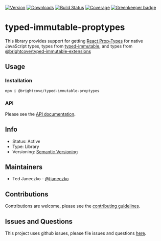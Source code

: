 [![Version](https://img.shields.io/npm/v/@brightcove/typed-immutable-proptypes.svg)](https://www.npmjs.com/package/@brightcove/typed-immutable-proptypes)
[![Downloads](https://img.shields.io/npm/dt/@brightcove/typed-immutable-proptypes.svg)](https://www.npmjs.com/package/@brightcove/typed-immutable-proptypes)
[![Build Status](https://travis-ci.org/brightcove/typed-immutable-proptypes.svg?branch=master)](https://travis-ci.org/brightcove/typed-immutable-proptypes)
[![Coverage](https://img.shields.io/codecov/c/github/brightcove/typed-immutable-proptypes/master.svg)](https://codecov.io/gh/brightcove/typed-immutable-proptypes)
[![Greenkeeper badge](https://badges.greenkeeper.io/brightcove/typed-immutable-proptypes.svg)](https://greenkeeper.io/)

# typed-immutable-proptypes

This library provides support for getting [React Prop-Types](https://github.com/facebook/prop-types) for native JavaScript types, types from [typed-immutable](https://github.com/typed-immutable/typed-immutable), and types from [@brightcove/typed-immutable-extensions](https://github.com/brightcove/typed-immutable-extensions)

## Usage

### Installation

```bash
npm i @brightcove/typed-immutable-proptypes
```

### API

Please see the [API documentation](https://github.com/brightcove/typed-immutable-proptypes/blob/master/docs/API.md).

## Info

- Status: Active
- Type: Library
- Versioning: [Semantic Versioning](http://semver.org/spec/v2.0.0.html)

## Maintainers

- Ted Janeczko - [@tjaneczko](https://github.com/tjaneczko)

## Contributions

Contributions are welcome, please see the [contributing guidelines](https://github.com/brightcove/typed-immutable-proptypes/blob/master/CONTRIBUTING.md).

## Issues and Questions

This project uses github issues, please file issues and questions [here](https://github.com/brightcove/typed-immutable-proptypes/issues).
